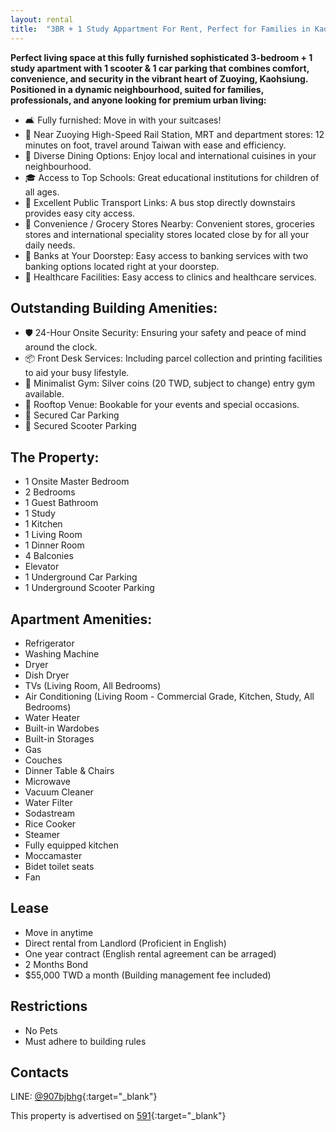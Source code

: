 ```yaml
---
layout: rental
title:  "3BR + 1 Study Appartment For Rent, Perfect for Families in Kaohsiung’s Zuoying District! 🏡✨"
---
```



__Perfect living space at this fully furnished sophisticated 3-bedroom + 1 study apartment with 1 scooter & 1 car parking that combines comfort, convenience, and security in the vibrant heart of Zuoying, Kaohsiung. Positioned in a dynamic neighbourhood, suited for families, professionals, and anyone looking for premium urban living:__

  - 🛋️ Fully furnished: Move in with your suitcases!
  - 🚉 Near Zuoying High-Speed Rail Station, MRT and department stores: 12 minutes on foot, travel around Taiwan with ease and efficiency.
  - 🍴 Diverse Dining Options: Enjoy local and international cuisines in your neighbourhood.
  - 🎓 Access to Top Schools: Great educational institutions for children of all ages.
  - 🚌 Excellent Public Transport Links: A bus stop directly downstairs provides easy city access.
  - 🚶 Convenience / Grocery Stores Nearby: Convenient stores, groceries stores and international speciality stores located close by for all your daily needs.
  - 🏦 Banks at Your Doorstep: Easy access to banking services with two banking options located right at your doorstep.
  - 🏥 Healthcare Facilities: Easy access to clinics and healthcare services.

## Outstanding Building Amenities:

  - 🛡️ 24-Hour Onsite Security: Ensuring your safety and peace of mind around the clock.
  - 📦 Front Desk Services: Including parcel collection and printing facilities to aid your busy lifestyle.
  - 💪 Minimalist Gym: Silver coins (20 TWD, subject to change) entry gym available.
  - 🌆 Rooftop Venue: Bookable for your events and special occasions.
  - 🚗 Secured Car Parking
  - 🛵 Secured Scooter Parking

## The Property:
  - 1 Onsite Master Bedroom
  - 2 Bedrooms
  - 1 Guest Bathroom
  - 1 Study
  - 1 Kitchen
  - 1 Living Room
  - 1 Dinner Room
  - 4 Balconies
  - Elevator
  - 1 Underground Car Parking
  - 1 Underground Scooter Parking

## Apartment Amenities:
  - Refrigerator
  - Washing Machine
  - Dryer
  - Dish Dryer
  - TVs (Living Room, All Bedrooms)
  - Air Conditioning (Living Room - Commercial Grade, Kitchen, Study, All Bedrooms)
  - Water Heater
  - Built-in Wardobes 
  - Built-in Storages
  - Gas
  - Couches
  - Dinner Table & Chairs
  - Microwave
  - Vacuum Cleaner
  - Water Filter
  - Sodastream
  - Rice Cooker
  - Steamer
  - Fully equipped kitchen
  - Moccamaster
  - Bidet toilet seats 
  - Fan

## Lease
  - Move in anytime
  - Direct rental from Landlord (Proficient in English)
  - One year contract (English rental agreement can be arraged)
  - 2 Months Bond
  - $55,000 TWD a month (Building management fee included)

## Restrictions
  - No Pets
  - Must adhere to building rules


## Contacts
LINE: [@907bjbhg](https://lin.ee/g00nSrm){:target="_blank"}


This property is advertised on [591](https://rent.591.com.tw/16647833){:target="_blank"}
